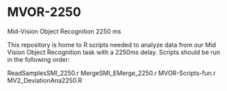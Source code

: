 # MVOR-2250
Mid-Vision Object Recognition 2250 ms

This repository is home to R scripts needed to analyze data from our Mid Vision Object Recognition task with a 2250ms delay. Scripts should be run in the following order:

ReadSamplesSMI_2250.r
MergeSMI_EMerge_2250.r
MVOR-Scripts-fun.r
MV2_DeviationAna2250.R
